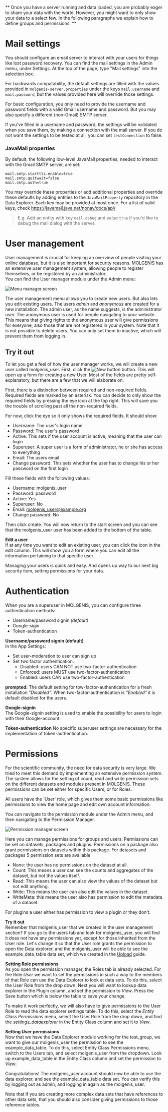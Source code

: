 **
Once you have a server running and data loaded, you are probably eager to share your data with the world. However, you might want to only show your data to a select few. In the following paragraphs we explain how to define groups and permissions.
**

# Mail settings
You should configure an email server to interact with your users for things like lost password recovery.
You can find the mail settings in the Admin menu, under Settings.
At the top of the page, type "Mail settings" into the selection box.

For backwards compatability, the default settings are filled with the values provided in `molgenis-server.properties` 
under the keys `mail.username` and `mail.password`, but the values provided here will override those settings.

For basic configuration, you only need to provide the username and password fields with a valid Gmail username and password.
But you may also specify a different (non-Gmail) SMTP server.

If you've filled in a username and password, the settings will be validated when you save them, by making a connection
with the mail server. If you do not want the settings to be tested at all, you can set `testConnection` to false.

### JavaMail properties
By default, the following low-level JavaMail properties, needed to interact with the Gmail SMTP server, are set:
```
mail.smtp.starttls.enable=true
mail.smtp.quitwait=false
mail.smtp.auth=true
```
You may override these properties or add additional properties and override these defaults by adding entities to the 
```JavaMailProperty``` repository in the Data Explorer. Each key may be provided at most once.
For a list of valid keys, check https://javamail.java.net/nonav/docs/api/

> E.g. Add an entity with key ```mail.debug``` and value ```true``` if you'd like to debug the mail dialog with the server.

# User management
User management is crucial for keeping an overview of people visiting your online database, 
but it is also important for security reasons. MOLGENIS has an extensive user management system, 
allowing people to register themselves, or be registered by an administrator.  
You can find the User manager module under the Admin menu:

![Menu manager screen](../images//user_manager.png?raw=true, "user manager")

The user management menu allows you to create new users. 
But also lets you edit existing users. 
The users *admin* and *anonymous* are created for a new installation. 
The admin user, as the name suggests, is the administrator user. 
The anonymous user is used for people navigating to your website. 
This means that giving rights to the anonymous user will give permissions for everyone, 
also those that are not registered in your system. 
Note that it is not possible to delete users.
You can only set them to inactive, which will prevent them from logging in.

## Try it out
To let you get a feel of how the user manager works, we will create a new user called molgenis_user.
First, click the ![New button](../images/new.png?raw=true, "new button") button. 
This will open up a form for creating a new User. 
Most of the fields are pretty self-explanatory, but there are a few that we will elaborate on. 

First, there is a distinction between required and non-required fields. Required fields are marked by an asterisk. 
You can decide to only show the required fields by pressing the eye icon at the top right. 
This will save you the trouble of scrolling past all the non-required fields.

For now, click the eye so it only shows the required fields. It should show:

*  Username: The user's login name
*  Password: The user's password
*  Active: This sets if the user account is active, meaning that the user can login
*  Superuser: A super user is a form of administrator, he or she has access to everything
*  Email: The users email
*  Change password: This sets whether the user has to change his or her password on the first login

Fill these fields with the following values:

*  Username: molgenis_user
*  Password: password
*  Active: Yes
*  Superuser: No
*  Email: molgenis_user@example.org
*  Change password: No

Then click create. 
You will now return to the start screen and you can see that the molgenis_user user has been added to the bottom of the table. 

**Edit a user**  
If at any time you want to edit an existing user, you can click the icon in the edit column. This will show you a form where you can edit all the information pertaining to that specific user.

Managing your users is quick and easy. And opens up way to our next big security item, setting permissions for your data.

# Authentication
When you are a superuser in MOLGENIS, you can configure three authentication methods: 
 * Username/password signin *(default)*
 * Google-sigin
 * Token-authentication
 
**Username/password signin (default)**  
In the App Settings:
 * Set user-moderation to user can sign up
 * Set two factor authentication: 
   * Disabled: users CAN NOT use two-factor-authentication
   * Enforced: users MUST use two-factor-authentication
   * Enabled: users CAN use two-factor-authentication
   
**prompted:** The default setting for tow-factor-authentication for a fresh installation *"Disabled"*. When two-factor-authentication is *"Enabled"* it is default disabled for the users.  

**Google-signin**  
The Google-signin setting is used to enable the possibility for users to login with their Google-account. 
 
**Token-authentication**
No specific superuser settings are necessary for the implementation of token-authentication.
 
# Permissions
For the scientific community, the need for data security is very large. 
We tried to meet this demand by implementing an extensive permission system. 
The system allows for the setting of count, read and write permission sets on the different datasets 
and modules present in MOLGENIS. These permissions can be set either for specific Users, or for Roles.

All users have the 'User' role, which gives them some basic permissions like permissions to view the home page and 
edit own account information.

You can navigate to the permission module under the Admin menu, and then navigating to the Permission Manager.

![Permission manager screen](../images//permission_manager.png?raw=true, "permission manager")

Here you can manage permissions for groups and users. Permissions can be set on datasets, packages and plugins. 
Permissions on a package also grant permissions on datasets within this package.
For datasets and packages 5 permission sets are available
-	None: the user has no permissions on the dataset at all.
-	Count: This means a user can see the counts and aggregates of the dataset, but not the values itself.
-	Read: This means the user can also view the values of the dataset but not edit anything.
-	Write: This means the user can also edit the values in the dataset.
-	WriteMeta: this means the user also has permission to edit the metadata of a dataset.

For plugins a user either has permission to view a plugin or they don’t.

**Try it out**  
Remember that molgenis_user that we created in the user management section? 
If you go to the users tab and look for molgenis_user, you will find it does not have any permissions yet, 
except for those inherited from the User role.
Let's change it so that the User role grants the permission to open the Data explorer, 
and the molgenis_user will be able to see the example_data_table data set, which we created in the [Upload](guide-upload) guide.

**Setting Role permissions**  
As you open the permission manager, the Roles tab is already selected. 
For the Role *User* we want to set the permissions in such a way to the members of that Role can use the 
Data Explorer to look at data sets. 
To do this, select the User Role from the drop down. 
Next you will want to lookup data explorer in the Plugin column, and set the permission to *View*. 
Press the Save button which is below the table to save your change. 

To make it work perfectly, we will also have to give permissions to the User Role to read the data explorer settings table.
To do this, select the *Entity Class Permissions* menu, select the User Role from the drop down, and find the 
*settings_dataexplorer* in the Entity Class column and set it to *View*. 

**Setting User permissions**  
Now that we have the Data Explorer module working for the test_group, we want to give our molgenis_user the permission 
to see the example_data_table. To do this, select Entity Class Permissions menu, switch to the Users tab, and select 
molgenis_user from the dropdown. Look up example_data_table in the Entity Class column and set the permission to *View*.

Congratulations! The molgenis_user account should now be able to use the data explorer, and see the example_data_table data set. 
You can verify this by logging out as admin, and logging in again as the molgenis_user.

Note that if you are creating more complex data sets that have references to other data sets, that you should also 
consider giving permissions to those reference tables.